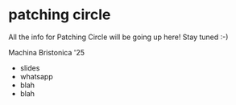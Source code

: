 # patching circle

All the info for Patching Circle will be going up here! Stay tuned :-)

Machina Bristonica '25
- slides
- whatsapp
- blah
- blah
